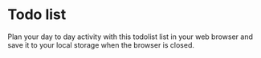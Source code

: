 <h1>Todo list</h1>
<p>Plan your day to day activity with this todolist list in your web browser and save it to your local storage when the browser is closed.</p>
